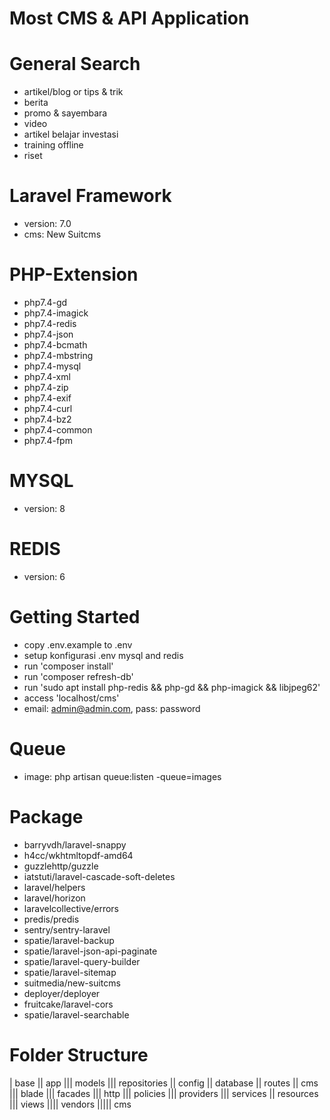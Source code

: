 # Most CMS & API Application

# General Search
- artikel/blog or tips & trik
- berita
- promo & sayembara
- video
- artikel belajar investasi
- training offline
- riset

# Laravel Framework
- version: 7.0
- cms: New Suitcms

# PHP-Extension
- php7.4-gd
- php7.4-imagick
- php7.4-redis
- php7.4-json
- php7.4-bcmath
- php7.4-mbstring
- php7.4-mysql
- php7.4-xml
- php7.4-zip
- php7.4-exif
- php7.4-curl
- php7.4-bz2
- php7.4-common
- php7.4-fpm

# MYSQL
- version: 8

# REDIS
- version: 6

# Getting Started
- copy .env.example to .env
- setup konfigurasi .env mysql and redis
- run 'composer install'
- run 'composer refresh-db'
- run 'sudo apt install php-redis && php-gd && php-imagick && libjpeg62'
- access 'localhost/cms'
- email: admin@admin.com, pass: password

# Queue
- image: php artisan queue:listen -queue=images

# Package
- barryvdh/laravel-snappy
- h4cc/wkhtmltopdf-amd64
- guzzlehttp/guzzle
- iatstuti/laravel-cascade-soft-deletes
- laravel/helpers
- laravel/horizon
- laravelcollective/errors
- predis/predis
- sentry/sentry-laravel
- spatie/laravel-backup
- spatie/laravel-json-api-paginate
- spatie/laravel-query-builder
- spatie/laravel-sitemap
- suitmedia/new-suitcms
- deployer/deployer
- fruitcake/laravel-cors
- spatie/laravel-searchable

# Folder Structure
| base
|| app
||| models
||| repositories
|| config
|| database
|| routes
|| cms
||| blade
||| facades
||| http
||| policies
||| providers
||| services
|| resources
||| views
|||| vendors
||||| cms
